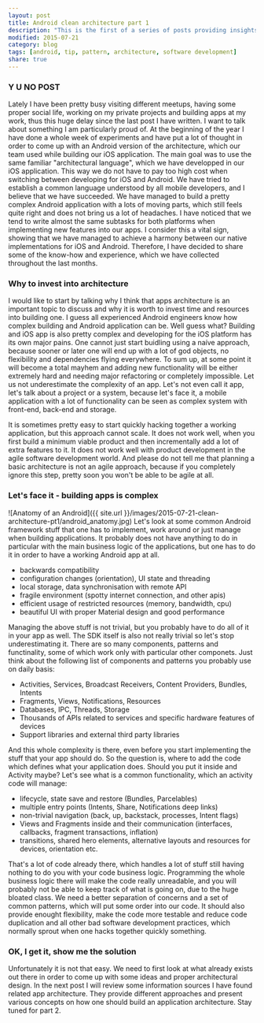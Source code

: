 ```yaml
---
layout: post
title: Android clean architecture part 1
description: "This is the first of a series of posts providing insights and know-how about a particular architecture style used while implementing a fresh production ready android application."
modified: 2015-07-21
category: blog
tags: [android, tip, pattern, architecture, software development]
share: true
---
```


### Y U NO POST
Lately I have been pretty busy visiting different meetups, having some proper social life, working on my private projects and building apps at my work, thus this huge delay since the last post I have written. I want to talk about something I am particularly proud of. At the beginning of the year I have done a whole week of experiments and have put a lot of thought in order to come up with an Android version of the architecture, which our team used while building our iOS application. The main goal was to use the same familiar "architectural language", which we have developped in our iOS application. This way we do not have to pay too high cost when switching between developing for iOS and Android. We have tried to establish a common language understood by all mobile developers, and I believe that we have succeeded. We have managed to build a pretty complex Android application with a lots of moving parts, which still feels quite right and does not bring us a lot of headaches. I have noticed that we tend to write almost the same subtasks for both platforms when implementing new features into our apps. I consider this a vital sign, showing that we have managed to achieve a harmony between our native implementations for iOS and Android. Therefore, I have decided to share some of the know-how and experience, which we have collected throughout the last months.

### Why to invest into architecture
I would like to start by talking why I think that apps architecture is an important topic to discuss and why it is worth to invest time and resources into building one. I guess all experienced Android engineers know how complex building and Android application can be. Well guess what? Building and iOS app is also pretty complex and developing for the iOS platform has its own major pains. One cannot just start buidling using a naíve approach, because sooner or later one will end up with a lot of god objects, no flexibility and dependencies flying everywhere. To sum up, at some point it will become a total mayhem and adding new functionality will be either extremely hard and needing major refactoring or completely impossible. Let us not underestimate the complexity of an app. Let's not even call it app, let's talk about a project or a system, because let's face it, a mobile application with a lot of functionality can be seen as complex system with front-end, back-end and storage.

It is sometimes pretty easy to start quickly hacking together a working application, but this approach cannot scale. It does not work well, when you first build a minimum viable product and then incrementally add a lot of extra features to it. It does not work well with product development in the agile software development world. And please do not tell me that planning a basic architecture is not an agile approach, because if you completely ignore this step, pretty soon you won't be able to be agile at all.

### Let's face it - building apps is complex
![Anatomy of an Android]({{ site.url }}/images/2015-07-21-clean-architecture-pt1/android_anatomy.jpg)
Let's look at some common Android framework stuff that one has to implement, work around or just manage when building applications. It probably does not have anything to do in particular with the main business logic of the applications, but one has to do it in order to have a working Android app at all.

* backwards compatibility
* configuration changes (orientation), UI state and threading
* local storage, data synchronisation with remote API
* fragile environment (spotty internet connection, and other apis)
* efficient usage of restricted resources (memory, bandwidth, cpu) 
* beautiful UI with proper Material design and good performance

Managing the above stuff is not trivial, but you probably have to do all of it in your app as well. The SDK itself is also not really trivial so let's stop underestimating it. There are so many components, patterns and functinality, some of which work only with particular other componets. Just think about the following list of components and patterns you probably use on daily basis:

* Activities, Services, Broadcast Receivers, Content Providers, Bundles, Intents
* Fragments, Views, Notifications, Resources
* Databases, IPC, Threads, Storage
* Thousands of APIs related to services and specific hardware features of devices
* Support libraries and external third party libraries

And this whole complexity is there, even before you start implementing the stuff that your app should do. So the question is, where to add the code which defines what your application does. Should you put it inside and Activity maybe? Let's see what is a common functionality, which an activity code will manage:

* lifecycle, state save and restore (Bundles, Parcelables)
* multiple entry points (Intents, Share, Notifications deep links)
* non-trivial navigation (back, up, backstack, processes, Intent flags)
* Views and Fragments inside and their communication (interfaces, callbacks, fragment transactions, inflation)
* transitions, shared hero elements, alternative layouts and resources for devices, orientation etc.

That's a lot of code already there, which handles a lot of stuff still having nothing to do you with your code business logic. Programming the whole business logic there will make the code really unreadable, and you will probably not be able to keep track of what is going on, due to the huge bloated class. We need a better separation of concerns and a set of common patterns, which will put some order into our code. It should also provide enought flexibility, make the code more testable and reduce code duplication and all other bad software development practices, which normally sprout when one hacks together quickly something.

### OK, I get it, show me the solution
Unfortunately it is not that easy. We need to first look at what already exists out there in order to come up with some ideas and proper architectural design. In the next post I will review some information sources I have found related app architecture. They provide different approaches and present various concepts on how one should build an application architecture. Stay tuned for part 2.
